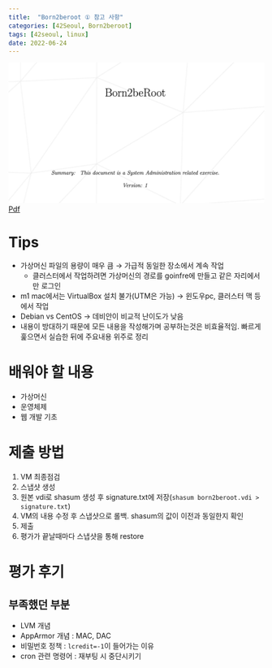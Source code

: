 ```yaml
---
title:  "Born2beroot ① 참고 사항"
categories: [42Seoul, Born2beroot]
tags: [42seoul, linux]
date: 2022-06-24
---
```

![subject](/assets/img/42seoul/born2beroot/b2r.png)
[Pdf](https://23tae.github.io/assets/file/Born2beroot_en.subject.pdf)

# Tips

- 가상머신 파일의 용량이 매우 큼 → 가급적 동일한 장소에서 계속 작업
    - 클러스터에서 작업하려면 가상머신의 경로를 goinfre에 만들고 같은 자리에서만 로그인
- m1 mac에서는 VirtualBox 설치 불가(UTM은 가능) → 윈도우pc, 클러스터 맥 등에서 작업
- Debian vs CentOS → 데비안이 비교적 난이도가 낮음
- 내용이 방대하기 때문에 모든 내용을 작성해가며 공부하는것은 비효율적임. 빠르게 훑으면서 실습한 뒤에 주요내용 위주로 정리

# 배워야 할 내용

- 가상머신
- 운영체제
- 웹 개발 기초

# 제출 방법

1. VM 최종점검
2. 스냅샷 생성
3. 원본 vdi로 shasum 생성 후 signature.txt에 저장(`shasum born2beroot.vdi > signature.txt`)
4. VM의 내용 수정 후 스냅샷으로 롤백. shasum의 값이 이전과 동일한지 확인
5. 제출
6. 평가가 끝날때마다 스냅샷을 통해 restore

# 평가 후기

## 부족했던 부분

- LVM 개념
- AppArmor 개념 : MAC, DAC
- 비밀번호 정책 : `lcredit=-1`이 들어가는 이유
- cron 관련 명령어 : 재부팅 시 중단시키기
